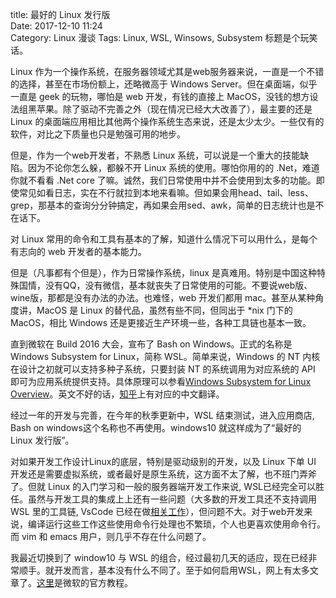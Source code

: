 title: 最好的 Linux 发行版  
Date: 2017-12-10 11:24  
Category: Linux 漫谈
Tags: Linux, WSL, Winsows, Subsystem
标题是个玩笑话。

Linux 作为一个操作系统，在服务器领域尤其是web服务器来说，一直是一个不错的选择，甚至在市场份额上，还略微高于 Windows Server。但在桌面端，似乎一直是 geek 的玩物，哪怕是 web 开发，有钱的直接上 MacOS，没钱的想方设法组黑苹果。除了驱动不完善之外（现在情况已经大大改善了），最主要的还是 Linux 的桌面端应用相比其他两个操作系统生态来说，还是太少太少。一些仅有的软件，对比之下质量也只是勉强可用的地步。

但是，作为一个web开发者，不熟悉 Linux 系统，可以说是一个重大的技能缺陷。因为不论你怎么躲，都躲不开 Linux 系统的使用。哪怕你用的的 .Net，难道你就不看看 .Net core 了嘛。诚然，我们日常使用中并不会使用到太多的功能。即使常见如看日志，实在不行就拉到本地来看嘛。但如果会用head、tail、less、grep，那基本的查询分分钟搞定，再如果会用sed、awk，简单的日志统计也是不在话下。

对 Linux 常用的命令和工具有基本的了解，知道什么情况下可以用什么，是每个有志向的 web 开发者的基本能力。

但是（凡事都有个但是），作为日常操作系统，linux 是真难用。特别是中国这种特殊国情，没有QQ，没有微信，基本就丧失了日常使用的可能。不要说web版、wine版，那都是没有办法的办法。也难怪，web 开发们都用 mac。甚至从某种角度讲，MacOS 是 Linux 的替代品，虽然有些不同，但同出于 *nix 门下的 MacOS，相比 Windows 还是更接近生产环境一些，各种工具链也基本一致。

直到微软在 Build 2016 大会，宣布了 Bash on Windows。正式的名称是Windows Subsystem for Linux，简称 WSL。简单来说，Windows 的 NT 内核在设计之初就可以支持多种子系统，只要封装 NT 的系统调用为对应系统的 API 即可为应用系统提供支持。具体原理可以参看[Windows Subsystem for Linux Overview](https://blogs.msdn.microsoft.com/wsl/2016/04/22/windows-subsystem-for-linux-overview/)。英文不好的话，[知乎](https://zhuanlan.zhihu.com/p/21856725)上有对应的中文翻译。

经过一年的开发与完善，在今年的秋季更新中，WSL 结束测试，进入应用商店, Bash on windows这个名称也不再使用。windows10 就这样成为了“最好的 Linux 发行版”。

对如果开发工作设计Linux的底层，特别是驱动级别的开发，以及 Linux 下单 UI 开发还是需要虚拟系统，或者最好是原生系统，这方面不太了解，也不班门弄斧了。但就 Linux 的入门学习和一般的服务器端开发工作来说, WSL已经完全可以胜任。虽然与开发工具的集成上上还有一些问题（大多数的开发工具还不支持调用 WSL 里的工具链, VsCode 已经在做[相关工作](https://github.com/Microsoft/vscode/labels/WSL)），但问题不大。对于web开发来说，编译运行这些工作这些使用命令行处理也不繁琐，个人也更喜欢使用命令行。而 vim 和 emacs 用户，则几乎不存在什么问题了。

我最近切换到了 window10 与 WSL 的组合，经过最初几天的适应，现在已经非常顺手。就开发而言，基本没有什么不同了。至于如何启用WSL，网上有太多文章了。[这里](https://winaero.com/blog/enable-wsl-windows-10-fall-creators-update/)是微软的官方教程。
